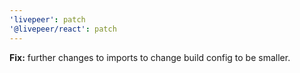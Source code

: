 ```yaml
---
'livepeer': patch
'@livepeer/react': patch
---
```


**Fix:** further changes to imports to change build config to be smaller.

